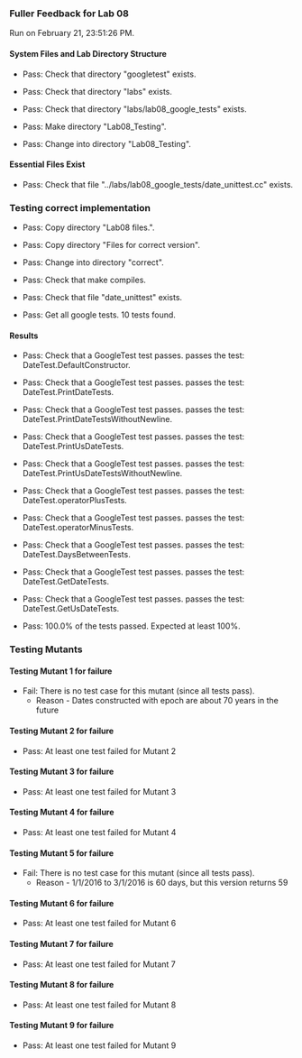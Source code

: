 ### Fuller Feedback for Lab 08

Run on February 21, 23:51:26 PM.


#### System Files and Lab Directory Structure

+ Pass: Check that directory "googletest" exists.

+ Pass: Check that directory "labs" exists.

+ Pass: Check that directory "labs/lab08_google_tests" exists.

+ Pass: Make directory "Lab08_Testing".

+ Pass: Change into directory "Lab08_Testing".


#### Essential Files Exist

+ Pass: Check that file "../labs/lab08_google_tests/date_unittest.cc" exists.


### Testing correct implementation

+ Pass: Copy directory "Lab08 files.".



+ Pass: Copy directory "Files for correct version".



+ Pass: Change into directory "correct".

+ Pass: Check that make compiles.



+ Pass: Check that file "date_unittest" exists.

+ Pass: Get all google tests.
    10 tests found.




#### Results

+ Pass: Check that a GoogleTest test passes.
    passes the test: DateTest.DefaultConstructor.



+ Pass: Check that a GoogleTest test passes.
    passes the test: DateTest.PrintDateTests.



+ Pass: Check that a GoogleTest test passes.
    passes the test: DateTest.PrintDateTestsWithoutNewline.



+ Pass: Check that a GoogleTest test passes.
    passes the test: DateTest.PrintUsDateTests.



+ Pass: Check that a GoogleTest test passes.
    passes the test: DateTest.PrintUsDateTestsWithoutNewline.



+ Pass: Check that a GoogleTest test passes.
    passes the test: DateTest.operatorPlusTests.



+ Pass: Check that a GoogleTest test passes.
    passes the test: DateTest.operatorMinusTests.



+ Pass: Check that a GoogleTest test passes.
    passes the test: DateTest.DaysBetweenTests.



+ Pass: Check that a GoogleTest test passes.
    passes the test: DateTest.GetDateTests.



+ Pass: Check that a GoogleTest test passes.
    passes the test: DateTest.GetUsDateTests.



+ Pass: 100.0% of the tests passed. Expected at least 100%.


### Testing Mutants


#### Testing Mutant 1 for failure

+ Fail: There is no test case for this mutant (since all tests pass).
   - Reason - Dates constructed with epoch are about 70 years in the future


#### Testing Mutant 2 for failure

+ Pass: At least one test failed for Mutant 2


#### Testing Mutant 3 for failure

+ Pass: At least one test failed for Mutant 3


#### Testing Mutant 4 for failure

+ Pass: At least one test failed for Mutant 4


#### Testing Mutant 5 for failure

+ Fail: There is no test case for this mutant (since all tests pass).
   - Reason - 1/1/2016 to 3/1/2016 is 60 days, but this version returns 59


#### Testing Mutant 6 for failure

+ Pass: At least one test failed for Mutant 6


#### Testing Mutant 7 for failure

+ Pass: At least one test failed for Mutant 7


#### Testing Mutant 8 for failure

+ Pass: At least one test failed for Mutant 8


#### Testing Mutant 9 for failure

+ Pass: At least one test failed for Mutant 9

